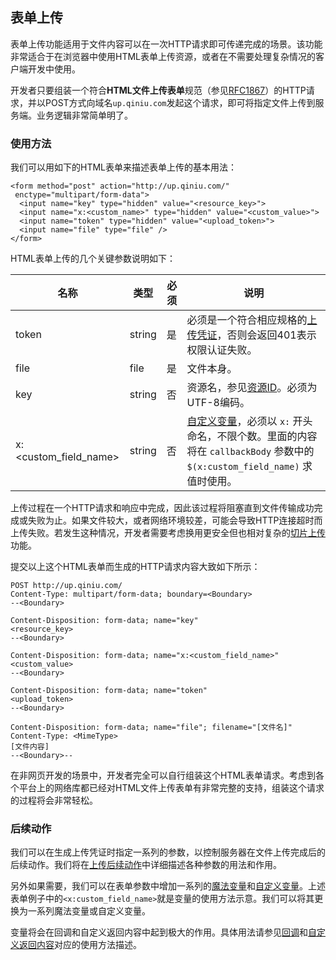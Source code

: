 <a name="form-upload"></a>
## 表单上传

表单上传功能适用于文件内容可以在一次HTTP请求即可传递完成的场景。该功能非常适合于在浏览器中使用HTML表单上传资源，或者在不需要处理复杂情况的客户端开发中使用。

开发者只要组装一个符合**HTML文件上传表单**规范（参见[RFC1867](http://www.ietf.org/rfc/rfc1867.txt)）的HTTP请求，并以POST方式向域名`up.qiniu.com`发起这个请求，即可将指定文件上传到服务端。业务逻辑非常简单明了。

<a name="form-upload-usage"></a>
### 使用方法

我们可以用如下的HTML表单来描述表单上传的基本用法：

```
<form method="post" action="http://up.qiniu.com/"
 enctype="multipart/form-data">
  <input name="key" type="hidden" value="<resource_key>">
  <input name="x:<custom_name>" type="hidden" value="<custom_value>">
  <input name="token" type="hidden" value="<upload_token>">
  <input name="file" type="file" />
</form>
```

HTML表单上传的几个关键参数说明如下：

名称        | 类型   | 必须 | 说明
------------|--------|------|-------------------------------------
token       | string | 是   | 必须是一个符合相应规格的[上传凭证]()，否则会返回401表示权限认证失败。
file        | file   | 是   | 文件本身。
key         | string | 否   | 资源名，参见[资源ID]()。必须为UTF-8编码。
x:\<custom_field_name\> | string | 否 | [自定义变量](#xVariables)，必须以 `x:` 开头命名，不限个数。里面的内容将在 `callbackBody` 参数中的 `$(x:custom_field_name)` 求值时使用。

上传过程在一个HTTP请求和响应中完成，因此该过程将阻塞直到文件传输成功完成或失败为止。如果文件较大，或者网络环境较差，可能会导致HTTP连接超时而上传失败。若发生这种情况，开发者需要考虑换用更安全但也相对复杂的[切片上传]()功能。

提交以上这个HTML表单而生成的HTTP请求内容大致如下所示：

```
POST http://up.qiniu.com/
Content-Type: multipart/form-data; boundary=<Boundary>
--<Boundary>

Content-Disposition: form-data; name="key"
<resource_key>
--<Boundary>

Content-Disposition: form-data; name="x:<custom_field_name>"
<custom_value>
--<Boundary>

Content-Disposition: form-data; name="token"
<upload_token>
--<Boundary>

Content-Disposition: form-data; name="file"; filename="[文件名]"
Content-Type: <MimeType>
[文件内容]
--<Boundary>--
```

在非网页开发的场景中，开发者完全可以自行组装这个HTML表单请求。考虑到各个平台上的网络库都已经对HTML文件上传表单有非常完整的支持，组装这个请求的过程将会非常轻松。

<a name="form-upload-response"></a>
### 后续动作

我们可以在生成上传凭证时指定一系列的参数，以控制服务器在文件上传完成后的后续动作。我们将在[上传后续动作]()中详细描述各种参数的用法和作用。

另外如果需要，我们可以在表单参数中增加一系列的[魔法变量]()和[自定义变量]()。上述表单例子中的`<x:custom_field_name>`就是变量的使用方法示意。我们可以将其更换为一系列魔法变量或自定义变量。

变量将会在回调和自定义返回内容中起到极大的作用。具体用法请参见[回调]()和[自定义返回内容]()对应的使用方法描述。
